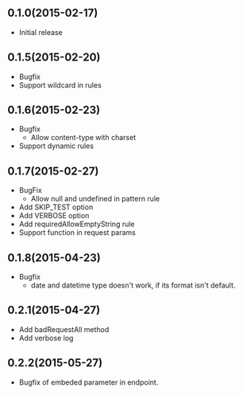 ## 0.1.0(2015-02-17)
- Initial release

## 0.1.5(2015-02-20)
- Bugfix
- Support wildcard in rules

## 0.1.6(2015-02-23)
- Bugfix
  - Allow content-type with charset
- Support dynamic rules

## 0.1.7(2015-02-27)
- BugFix
  - Allow null and undefined in pattern rule
- Add SKIP_TEST option
- Add VERBOSE option
- Add requiredAllowEmptyString rule
- Support function in request params

## 0.1.8(2015-04-23)
- Bugfix
  - date and datetime type doesn't work, if its format isn't default.

## 0.2.1(2015-04-27)
- Add badRequestAll method
- Add verbose log

## 0.2.2(2015-05-27)
- Bugfix of embeded parameter in endpoint.